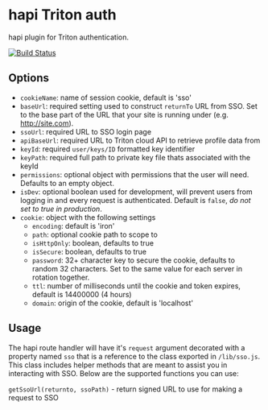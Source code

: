 # hapi Triton auth

hapi plugin for Triton authentication.

[![Build Status](https://secure.travis-ci.org/joyent/hapi-triton-auth.svg)](http://travis-ci.org/joyent/hapi-triton-auth)

## Options

- `cookieName`: name of session cookie, default is 'sso'
- `baseUrl`: required setting used to construct `returnTo` URL from SSO. Set to the base part of the URL that your site is running under (e.g. http://site.com).
- `ssoUrl`: required URL to SSO login page
- `apiBaseUrl`: required URL to Triton cloud API to retrieve profile data from
- `keyId`: required `user/keys/ID` formatted key identifier
- `keyPath`: required full path to private key file thats associated with the keyId
- `permissions`: optional object with permissions that the user will need. Defaults to an empty object.
- `isDev`: optional boolean used for development, will prevent users from logging in and every request is authenticated. Default is `false`, _do not set to true in production_.
- `cookie`: object with the following settings
  - `encoding`: default is 'iron'
  - `path`: optional cookie path to scope to
  - `isHttpOnly`: boolean, defaults to true
  - `isSecure`: boolean, defaults to true
  - `password`: 32+ character key to secure the cookie, defaults to random 32 characters. Set to the same value for each server in rotation together.
  - `ttl`: number of milliseconds until the cookie and token expires, default is 14400000 (4 hours)
  - `domain`: origin of the cookie, default is 'localhost'

## Usage

The hapi route handler will have it's `request` argument decorated with a property named `sso` that is a reference to the class exported in `/lib/sso.js`. This class includes helper methods that are meant to assist you in interacting with SSO. Below are the supported functions you can use:

`getSsoUrl(returnto, ssoPath)` - return signed URL to use for making a request to SSO
